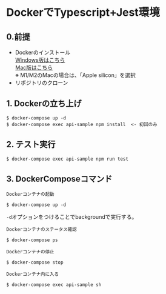 # DockerでTypescript+Jest環境

## 0.前提
- Dockerのインストール  
[Windows版はこちら](https://docs.docker.com/desktop/install/windows-install/)  
[Mac版はこちら](https://docs.docker.com/desktop/install/mac-install/)  
※ M1/M2のMacの場合は、「Apple silicon」を選択  
- リポジトリのクローン

## 1. Dockerの立ち上げ
```
$ docker-compose up -d
$ docker-compose exec api-sample npm install  <- 初回のみ
```

## 2. テスト実行
```
$ docker-compose exec api-sample npm run test
```

## 3. DockerComposeコマンド
`Dockerコンテナの起動`
```
$ docker-compose up -d
```
`-d`オプションをつけることでbackgroundで実行する。  

`Dockerコンテナのステータス確認`
```
$ docker-compose ps
```

`Dockerコンテナの停止`
```
$ docker-compose stop
```

`Dockerコンテナ内に入る`
```
$ docker-compose exec api-sample sh
```